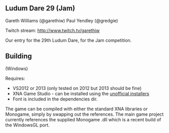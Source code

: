 Ludum Dare 29 (Jam)
-------------------

Gareth Williams (@garethiw)
Paul Yendley (@gredgie)

Twitch stream: http://www.twitch.tv/garethiw

Our entry for the 29th Ludum Dare, for the Jam competition.


Building
--------

(Windows)

Requires:
* VS2012 or 2013 (only tested on 2012 but 2013 should be fine)
* XNA Game Studio - can be installed using the [unofficial installers](http://msxna.codeplex.com/releases)
* Font is included in the dependencies dir.

The game can be compiled with either the standard XNA libraries or Monogame, simply by swapping out the references. The main game project currently references the supplied Monogame .dll which is a recent build of the WindowsGL port. 
